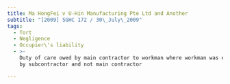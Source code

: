 ```yaml
---
title: Ma HongFei v U-Hin Manufacturing Pte Ltd and Another
subtitle: "[2009] SGHC 172 / 30\_July\_2009"
tags:
  - Tort
  - Negligence
  - Occupier\'s liability
  - >-
    Duty of care owed by main contractor to workman where workman was employed
    by subcontractor and not main contractor

---
```



